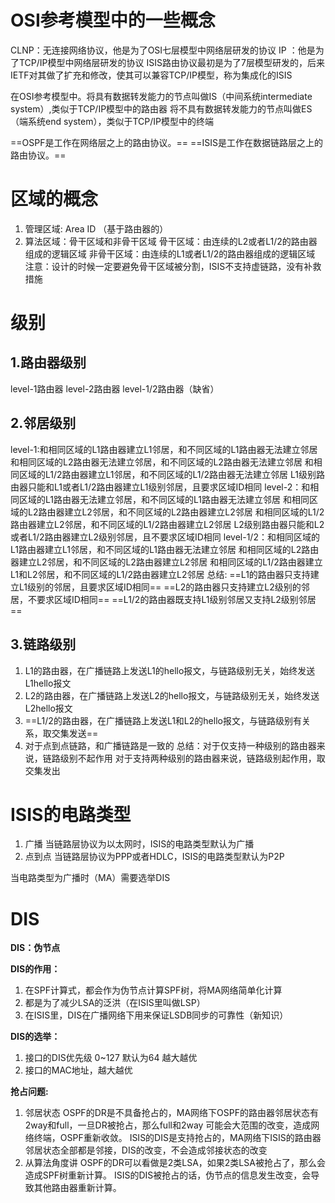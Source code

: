 # OSI参考模型中的一些概念

CLNP：无连接网络协议，他是为了OSI七层模型中网络层研发的协议
IP  ：他是为了TCP/IP模型中网络层研发的协议
ISIS路由协议最初是为了7层模型研发的，后来IETF对其做了扩充和修改，使其可以兼容TCP/IP模型，称为集成化的ISIS

在OSI参考模型中。将具有数据转发能力的节点叫做IS（中间系统intermediate system）,类似于TCP/IP模型中的路由器
			                 将不具有数据转发能力的节点叫做ES（端系统end system），类似于TCP/IP模型中的终端

==OSPF是工作在网络层之上的路由协议。==
==ISIS是工作在数据链路层之上的路由协议。==

# 区域的概念

1. 管理区域: Area ID （基于路由器的）
2. 算法区域：骨干区域和非骨干区域
                 骨干区域：由连续的L2或者L1/2的路由器组成的逻辑区域
                 非骨干区域：由连续的L1或者L1/2的路由器组成的逻辑区域
    注意：设计的时候一定要避免骨干区域被分割，ISIS不支持虚链路，没有补救措施


# 级别

## 1.路由器级别

level-1路由器
level-2路由器
level-1/2路由器（缺省）

## 2.邻居级别

level-1:和相同区域的L1路由器建立L1邻居，和不同区域的L1路由器无法建立邻居
           和相同区域的L2路由器无法建立邻居，和不同区域的L2路由器无法建立邻居
           和相同区域的L1/2路由器建立L1邻居，和不同区域的L1/2路由器无法建立邻居
           L1级别路由器只能和L1或者L1/2路由器建立L1级别邻居，且要求区域ID相同
level-2：和相同区域的L1路由器无法建立邻居，和不同区域的L1路由器无法建立邻居
            和相同区域的L2路由器建立L2邻居，和不同区域的L2路由器建立L2邻居
            和相同区域的L1/2路由器建立L2邻居，和不同区域的L1/2路由器建立L2邻居
           L2级别路由器只能和L2或者L1/2路由器建立L2级别邻居，且不要求区域ID相同
level-1/2：和相同区域的L1路由器建立L1邻居，和不同区域的L1路由器无法建立邻居
              和相同区域的L2路由器建立L2邻居，和不同区域的L2路由器建立L2邻居
              和相同区域的L1/2路由器建立L1和L2邻居，和不同区域的L1/2路由器建立L2邻居
总结:
==L1的路由器只支持建立L1级别的邻居，且要求区域ID相同==
==L2的路由器只支持建立L2级别的邻居，不要求区域ID相同==
==L1/2的路由器既支持L1级别邻居又支持L2级别邻居==

## 3.链路级别

1. L1的路由器，在广播链路上发送L1的hello报文，与链路级别无关，始终发送L1hello报文
2. L2的路由器，在广播链路上发送L2的hello报文，与链路级别无关，始终发送L2hello报文
3. ==L1/2的路由器，在广播链路上发送L1和L2的hello报文，与链路级别有关系，取交集发送==
4. 对于点到点链路，和广播链路是一致的
   总结：对于仅支持一种级别的路由器来说，链路级别不起作用
         对于支持两种级别的路由器来说，链路级别起作用，取交集发出

# ISIS的电路类型

1. 广播
	当链路层协议为以太网时，ISIS的电路类型默认为广播
2. 点到点
	当链路层协议为PPP或者HDLC，ISIS的电路类型默认为P2P

当电路类型为广播时（MA）需要选举DIS

# DIS

**DIS：伪节点**

**DIS的作用：**
1. 在SPF计算式，都会作为伪节点计算SPF树，将MA网络简单化计算
2. 都是为了减少LSA的泛洪（在ISIS里叫做LSP）
3. 在ISIS里，DIS在广播网络下用来保证LSDB同步的可靠性（新知识）

**DIS的选举：**
1. 接口的DIS优先级 0~127 默认为64 越大越优
2. 接口的MAC地址，越大越优

**抢占问题:**
1. 邻居状态
   OSPF的DR是不具备抢占的，MA网络下OSPF的路由器邻居状态有2way和full，一旦DR被抢占，那么full和2way
可能会大范围的改变，造成网络终端，OSPF重新收敛。
   ISIS的DIS是支持抢占的，MA网络下ISIS的路由器邻居状态全部都是邻接，DIS的改变，不会造成邻接状态的改变
 2. 从算法角度讲
   OSPF的DR可以看做是2类LSA，如果2类LSA被抢占了，那么会造成SPF树重新计算。
   ISIS的DIS被抢占的话，伪节点的信息发生改变，会导致其他路由器重新计算。